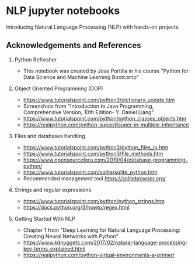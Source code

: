 # NLP jupyter notebooks
Introducing Natural Language Processing (NLP) with hands-on projects.

## Acknowledgements and References
1. Python Refresher

   *  This notebook was created by Jose Portilla in his course "Python for Data Science and Machine Learning Bootcamp"

2. Object Oriented Programming (OOP)

   *  https://www.tutorialspoint.com/python3/dictionary_update.htm
   *  Screenshots from "Introduction to Java Programming, Comprehensive Version, 10th Edition- Y. Daniel Liang"
   *  https://www.tutorialspoint.com/python/python_classes_objects.htm
   *  https://realpython.com/python-super/#super-in-multiple-inheritance

3. Files and databases handling

   * https://www.tutorialspoint.com/python3/python_files_io.htm
   * https://www.tutorialspoint.com/python3/file_methods.htm
   * https://www.opensourceforu.com/2019/04/database-programming-python/
   * https://www.tutorialspoint.com/sqlite/sqlite_python.htm
   * Recommended management tool https://sqlitebrowser.org/

4. Strings and regular expressions

   * https://www.tutorialspoint.com/python/python_strings.htm
   * https://docs.python.org/3/howto/regex.html

5. Getting Started With NLP

   * Chapter 1 from "Deep Learning for Natural Language Processing: Creating Neural Networks with Python"
   * https://www.kdnuggets.com/2017/02/natural-language-processing-key-terms-explained.html
   * https://realpython.com/python-virtual-environments-a-primer/


